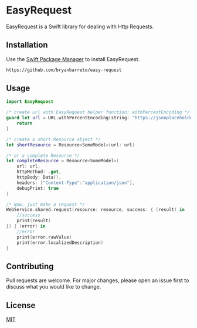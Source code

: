 # EasyRequest

EasyRequest is a Swift library for dealing with Http Requests.

## Installation

Use the [Swift Package Manager](https://developer.apple.com/documentation/xcode/adding_package_dependencies_to_your_app) to install EasyRequest.

```bash
https://github.com/bryanbarreto/easy-request
```

## Usage

```swift
import EasyRequest

/* create url with EasyRequest helper function: withPercentEncoding */
guard let url = URL.withPercentEncoding(string: "https://jsonplaceholder.typicode.com/todos") else {
    return
}

/* create a short Resource object */
let shortResource = Resource<SomeModel>(url: url)

/* or a complete Resource */
let completeResource = Resource<SomeModel>(
    url: url, 
    httpMethod: .get, 
    httpBody: Data(), 
    headers: ["Content-Type":"application/json"], 
    debugPrint: true
)

/* Now, just make a request */
WebService.shared.request(resource: resource, success: { (result) in
    //success
    print(result)
}) { (error) in
    //error
    print(error.rawValue)
    print(error.localizedDescription)
}
```


## Contributing
Pull requests are welcome. For major changes, please open an issue first to discuss what you would like to change.

## License
[MIT](https://choosealicense.com/licenses/mit/)
